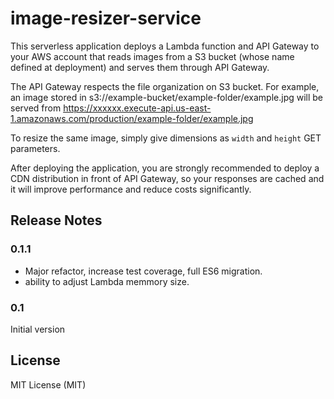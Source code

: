 # image-resizer-service

This serverless application deploys a Lambda function and API Gateway to your AWS account that reads images from a S3 bucket (whose name defined at deployment) and serves them through API Gateway.

The API Gateway respects the file organization on S3 bucket. For example, an image stored in s3://example-bucket/example-folder/example.jpg will be served from https://xxxxxx.execute-api.us-east-1.amazonaws.com/production/example-folder/example.jpg

To resize the same image, simply give dimensions as `width` and `height` GET parameters.

After deploying the application, you are strongly recommended to deploy a CDN distribution in front of API Gateway, so your responses are cached and it will improve performance and reduce costs significantly.

## Release Notes

### 0.1.1

- Major refactor, increase test coverage, full ES6 migration.
- ability to adjust Lambda memmory size.

### 0.1

Initial version

## License

MIT License (MIT)
